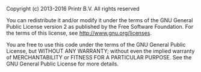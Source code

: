 Copyright (c) 2013-2016 Printr B.V. All rights reserved

You can redistribute it and/or modify
it under the terms of the GNU General Public License version 2 as
published by the Free Software Foundation. For the terms of this
license, see <http://www.gnu.org/licenses>.

You are free to use this code under the terms of the GNU General
Public License, but WITHOUT ANY WARRANTY; without even the implied
warranty of MERCHANTABILITY or FITNESS FOR A PARTICULAR PURPOSE.
See the GNU General Public License for more details.